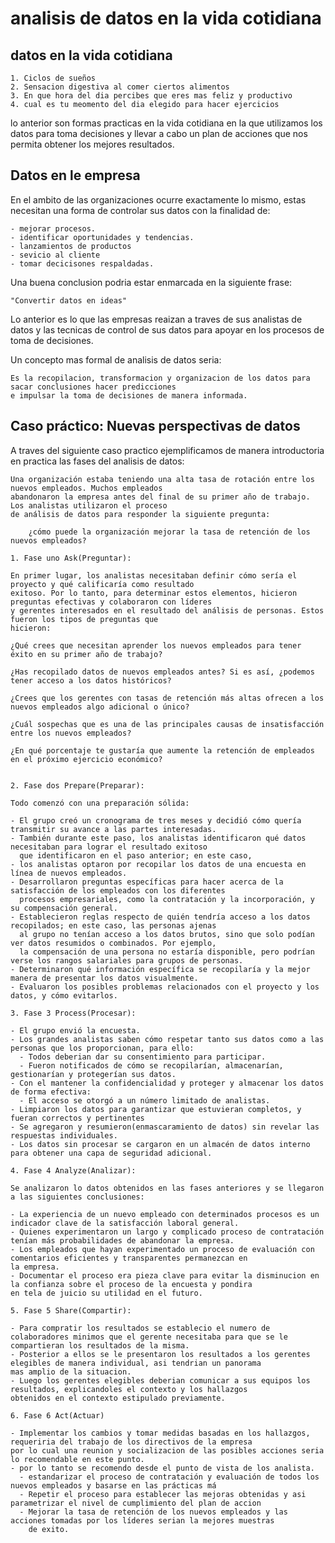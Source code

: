 # analisis de datos en la vida cotidiana

## datos en la vida cotidiana

    1. Ciclos de sueños
    2. Sensacion digestiva al comer ciertos alimentos
    3. En que hora del dia percibes que eres mas feliz y productivo
    4. cual es tu meomento del dia elegido para hacer ejercicios

lo anterior son formas practicas en la vida cotidiana en la que utilizamos los datos para toma decisiones
y llevar a cabo un plan de acciones que nos permita obtener los mejores resultados.

## Datos en le empresa

En el ambito de las organizaciones ocurre exactamente lo mismo, estas necesitan una forma de controlar sus datos
con la finalidad de:

    - mejorar procesos.
    - identificar oportunidades y tendencias.
    - lanzamientos de productos
    - sevicio al cliente
    - tomar decicisones respaldadas.

Una buena conclusion podria estar enmarcada en la siguiente frase:

    "Convertir datos en ideas"

Lo anterior es lo que las empresas reaizan a traves de sus analistas de datos y las tecnicas de control de sus datos
para apoyar en los procesos de toma de decisiones.

Un concepto mas formal de analisis de datos seria:

    Es la recopilacion, transformacion y organizacion de los datos para sacar conclusiones hacer predicciones
    e impulsar la toma de decisiones de manera informada.

## Caso práctico: Nuevas perspectivas de datos

A traves del siguiente caso practico ejemplificamos de manera introductoria en practica las fases del analisis de
datos:

    Una organización estaba teniendo una alta tasa de rotación entre los nuevos empleados. Muchos empleados
    abandonaron la empresa antes del final de su primer año de trabajo. Los analistas utilizaron el proceso
    de análisis de datos para responder la siguiente pregunta:
        
        ¿cómo puede la organización mejorar la tasa de retención de los nuevos empleados?
    
    1. Fase uno Ask(Preguntar):
    
    En primer lugar, los analistas necesitaban definir cómo sería el proyecto y qué calificaría como resultado
    exitoso. Por lo tanto, para determinar estos elementos, hicieron preguntas efectivas y colaboraron con líderes
    y gerentes interesados en el resultado del análisis de personas. Estos fueron los tipos de preguntas que
    hicieron:

    ¿Qué crees que necesitan aprender los nuevos empleados para tener éxito en su primer año de trabajo?

    ¿Has recopilado datos de nuevos empleados antes? Si es así, ¿podemos tener acceso a los datos históricos?
    
    ¿Crees que los gerentes con tasas de retención más altas ofrecen a los nuevos empleados algo adicional o único?
    
    ¿Cuál sospechas que es una de las principales causas de insatisfacción entre los nuevos empleados?
    
    ¿En qué porcentaje te gustaría que aumente la retención de empleados en el próximo ejercicio económico?


    2. Fase dos Prepare(Preparar):
    
    Todo comenzó con una preparación sólida:

    - El grupo creó un cronograma de tres meses y decidió cómo quería transmitir su avance a las partes interesadas.
    - También durante este paso, los analistas identificaron qué datos necesitaban para lograr el resultado exitoso
      que identificaron en el paso anterior; en este caso,
    - los analistas optaron por recopilar los datos de una encuesta en línea de nuevos empleados.
    - Desarrollaron preguntas específicas para hacer acerca de la satisfacción de los empleados con los diferentes
      procesos empresariales, como la contratación y la incorporación, y su compensación general.
    - Establecieron reglas respecto de quién tendría acceso a los datos recopilados; en este caso, las personas ajenas
      al grupo no tenían acceso a los datos brutos, sino que solo podían ver datos resumidos o combinados. Por ejemplo,
      la compensación de una persona no estaría disponible, pero podrían verse los rangos salariales para grupos de personas.
    - Determinaron qué información específica se recopilaría y la mejor manera de presentar los datos visualmente.
    - Evaluaron los posibles problemas relacionados con el proyecto y los datos, y cómo evitarlos.
    
    3. Fase 3 Process(Procesar):
    
    - El grupo envió la encuesta.
    - Los grandes analistas saben cómo respetar tanto sus datos como a las personas que los proporcionan, para ello:
      - Todos deberian dar su consentimiento para participar.
      - Fueron notificados de cómo se recopilarían, almacenarían, gestionarían y protegerían sus datos.
    - Con el mantener la confidencialidad y proteger y almacenar los datos de forma efectiva:
      - El acceso se otorgó a un número limitado de analistas.
    - Limpiaron los datos para garantizar que estuvieran completos, y fueran correctos y pertinentes
    - Se agregaron y resumieron(enmascaramiento de datos) sin revelar las respuestas individuales.
    - Los datos sin procesar se cargaron en un almacén de datos interno para obtener una capa de seguridad adicional.
  
    4. Fase 4 Analyze(Analizar):
    
    Se analizaron lo datos obtenidos en las fases anteriores y se llegaron a las siguientes conclusiones:
    
    - La experiencia de un nuevo empleado con determinados procesos es un indicador clave de la satisfacción laboral general.
    - Quienes experimentaron un largo y complicado proceso de contratación tenían más probabilidades de abandonar la empresa.
    - Los empleados que hayan experimentado un proceso de evaluación con comentarios eficientes y transparentes permanezcan en
    la empresa.
    - Documentar el proceso era pieza clave para evitar la disminucion en la confianza sobre el proceso de la encuesta y pondira
    en tela de juicio su utilidad en el futuro.

    5. Fase 5 Share(Compartir):

    - Para compratir los resultados se establecio el numero de colaboradores minimos que el gerente necesitaba para que se le
    compartieran los resultados de la misma.
    - Posterior a ellos se le presentaron los resultados a los gerentes elegibles de manera individual, asi tendrian un panorama
    mas amplio de la situacion.
    - Luego los gerentes elegibles deberian comunicar a sus equipos los resultados, explicandoles el contexto y los hallazgos
    obtenidos en el contexto estipulado previamente.

    6. Fase 6 Act(Actuar)

    - Implementar los cambios y tomar medidas basadas en los hallazgos, requeriria del trabajo de los directivos de la empresa
    por lo cual una reunion y socializacion de las posibles acciones seria lo recomendable en este punto.
    - por lo tanto se recomendo desde el punto de vista de los analista.
      - estandarizar el proceso de contratación y evaluación de todos los nuevos empleados y basarse en las prácticas má
      - Repetir el proceso para establecer las mejoras obtenidas y asi parametrizar el nivel de cumplimiento del plan de accion
      - Mejorar la tasa de retención de los nuevos empleados y las acciones tomadas por los líderes serian la mejores muestras
        de exito.
